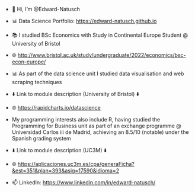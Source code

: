 - 👋 Hi, I’m @Edward-Natusch

- 📊 Data Science Portfolio: https://edward-natusch.github.io

- 📚 I studied BSc Economics with Study in Continental Europe Student @ University of Bristol 
- 🌐 http://www.bristol.ac.uk/study/undergraduate/2022/economics/bsc-econ-europe/

- 📊 As part of the data science unit I studied data visualisation and web scraping techniques 
- ⬇️ Link to module description (University of Bristol) ⬇️
- 🌐 https://rapidcharts.io/datascience

- My programming interests also include R, having studied the Programming for Business unit as part of an exchange programme @ Universidad Carlos iii de Madrid, achieving an 8.5/10 (notable) under the Spanish grading system
- ⬇️ Link to module description (UC3M) ⬇️
- 🌐 https://aplicaciones.uc3m.es/cpa/generaFicha?&est=351&plan=393&asig=17590&idioma=2

- 📫 LinkedIn: https://www.linkedin.com/in/edward-natusch/

<!---
Edward-Natusch/Edward-Natusch is a ✨ special ✨ repository because its `README.md` (this file) appears on your GitHub profile.
You can click the Preview link to take a look at your changes.
--->
